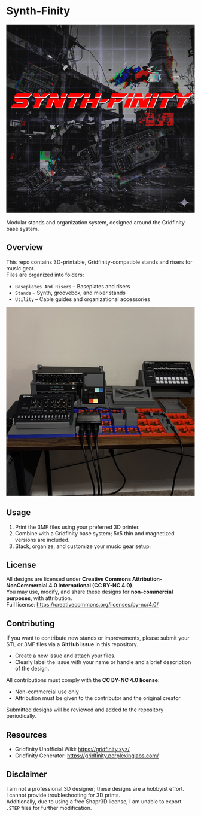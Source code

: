 # Synth-Finity

![Logo](Media/Logo.png)

Modular stands and organization system, designed around the Gridfinity base system.

## Overview

This repo contains 3D-printable, Gridfinity-compatible stands and risers for music gear.  
Files are organized into folders:

- `Baseplates And Risers` – Baseplates and risers  
- `Stands` – Synth, groovebox, and mixer stands  
- `Utility` – Cable guides and organizational accessories  

![Preview of SynthFinity stands](Media/Preview.jpeg)

## Usage

1. Print the 3MF files using your preferred 3D printer.  
2. Combine with a Gridfinity base system; 5x5 thin and magnetized versions are included.  
3. Stack, organize, and customize your music gear setup.  

## License

All designs are licensed under **Creative Commons Attribution-NonCommercial 4.0 International (CC BY-NC 4.0)**.  
You may use, modify, and share these designs for **non-commercial purposes**, with attribution.  
Full license: https://creativecommons.org/licenses/by-nc/4.0/

## Contributing

If you want to contribute new stands or improvements, please submit your STL or 3MF files via a **GitHub Issue** in this repository.  

- Create a new issue and attach your files.  
- Clearly label the issue with your name or handle and a brief description of the design.  

All contributions must comply with the **CC BY-NC 4.0 license**:  
- Non-commercial use only  
- Attribution must be given to the contributor and the original creator  

Submitted designs will be reviewed and added to the repository periodically.

## Resources 
- Gridfinity Unofficial Wiki: https://gridfinity.xyz/
- Gridfinity Generator: https://gridfinity.perplexinglabs.com/

## Disclaimer

I am not a professional 3D designer; these designs are a hobbyist effort.  
I cannot provide troubleshooting for 3D prints.  
Additionally, due to using a free Shapr3D license, I am unable to export `.STEP` files for further modification.





